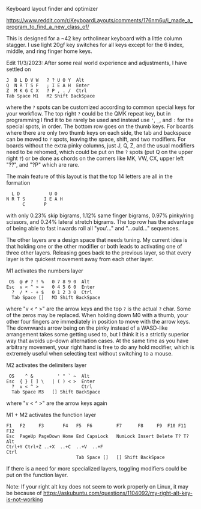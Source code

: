 Keyboard layout finder and optimizer

https://www.reddit.com/r/KeyboardLayouts/comments/176nm6u/i_made_a_program_to_find_a_new_class_of/

This is designed for a ~42 key ortholinear keyboard with a little column stagger. I use light 20gf key switches for all keys except for the 6 index, middle, and ring finger home keys.

Edit 11/3/2023:
After some real world experience and adjustments, I have settled on
```
J  B L D V W   ? ? U O Y  Alt
Q  N R T S F   ; I E A H  Enter
Z  M K G C X   ? P , . /  Ctrl
Tab Space M1   M2 Shift BackSpace
```
where the `?` spots can be customized according to common special keys for your workflow. The top right `?` could be the QMK repeat key, but in programming I find it to be rarely be used and instead use `'`, `_`, and `:` for the special spots, in order.
The bottom row goes on the thumb keys. For boards where there are only two thumb keys on each side, the tab and backspace can be moved to `?` spots, leaving the space, shift, and two modifiers. For boards without the extra pinky columns, just J, Q, Z, and the usual modifiers need to be rehomed, which could be put on the `?` spots (put Q on the upper right `?`) or be done as chords on the corners like MK, VW, CX, upper left "??", and "?P" which are rare.

The main feature of this layout is that the top 14 letters are all in the
formation
```
  L D           U O
N R T S       I E A H
      C       P
```
with only 0.23% skip bigrams, 1.12% same finger bigrams, 0.97% pinky/ring scissors, and 0.24% lateral stretch bigrams.
The top row has the advantage of being able to fast inwards roll all "you'..." and "...ould..." sequences.

The other layers are a design space that needs tuning. My current idea is that holding one or the other modifier or both leads to activating one of three other layers. Releasing goes back to the previous layer, so that every layer is the quickest movement away from each other layer.

M1 activates the numbers layer
```
 OS  @ # ? ! %   0 7 8 9 0  Alt
Esc  v < ^ > =   0 4 5 6 0  Enter
  ?  / * - + $   0 1 2 3 0  Ctrl
  Tab Space []   M3 Shift BackSpace
```
where "v < ^ >" are the arrow keys and the top `?` is the actual `?` char. Some of the zeros may be replaced. When holding down M0 with a thumb, your other four fingers are immediately in position to move with the arrow keys. The downwards arrow being on the pinky instead of a WASD-like arrangement takes some getting used to, but I think it is a strictly superior way that avoids up-down alternation cases. At the same time as you have arbitrary movement, your right hand is free to do any hold modifier, which is extremely useful when selecting text without switching to a mouse.

M2 activates the delimiters layer
```
 OS    ^ &         ' " ` ~  Alt
Esc  { } [ ] \   | ( ) < >  Enter
  ?  v < ^ >                Ctrl
  Tab Space M3   [] Shift BackSpace
```
where "v < ^ >" are the arrow keys again

M1 + M2 activates the function layer
```
F1   F2     F3       F4   F5  F6         F7      F8     F9  F10 F11  F12
Esc  PageUp PageDown Home End CapsLock   NumLock Insert Delete T? T? Alt
Ctrl+Y Ctrl+Z ..+X  ..+C  ..+V  ..+F                                Ctrl
                          Tab Space []   [] Shift BackSpace
```
If there is a need for more specialized layers, toggling modifiers could be put on the function layer.

Note: If your right alt key does not seem to work properly on Linux, it may be because of https://askubuntu.com/questions/1104092/my-right-alt-key-is-not-working
